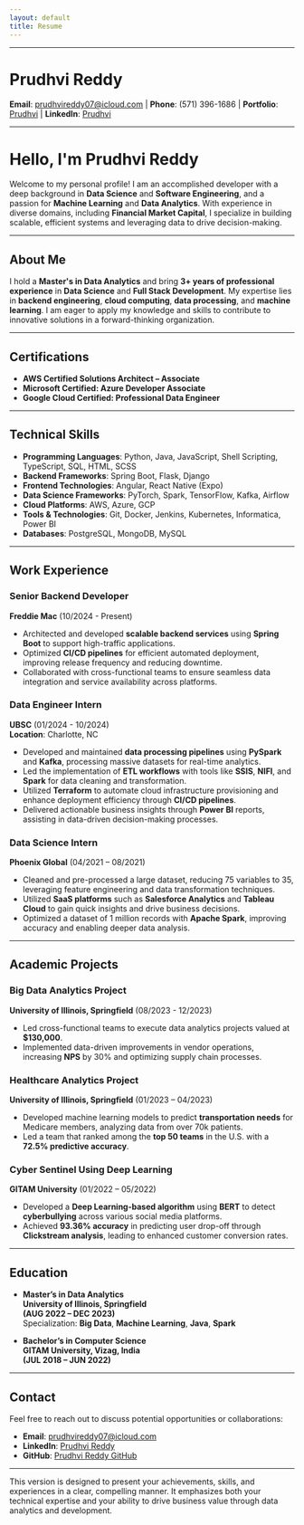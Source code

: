 ```yaml
---
layout: default
title: Resume
---
```

---

# Prudhvi Reddy

**Email**: [prudhvireddy07@icloud.com](mailto:prudhvireddy07@icloud.com)  |  **Phone**: (571) 396-1686  |  **Portfolio**: [Prudhvi]([https://github.com/prudhvireddy254])  |  **LinkedIn**: [Prudhvi]([text](https://www.linkedin.com/in/prudhvireddy7/))

---

# Hello, I'm Prudhvi Reddy

Welcome to my personal profile! I am an accomplished developer with a deep background in **Data Science** and **Software Engineering**, and a passion for **Machine Learning** and **Data Analytics**. With experience in diverse domains, including **Financial Market Capital**, I specialize in building scalable, efficient systems and leveraging data to drive decision-making.

---

## About Me

I hold a **Master's in Data Analytics** and bring **3+ years of professional experience** in **Data Science** and **Full Stack Development**. My expertise lies in **backend engineering**, **cloud computing**, **data processing**, and **machine learning**. I am eager to apply my knowledge and skills to contribute to innovative solutions in a forward-thinking organization.

---

## Certifications

- **AWS Certified Solutions Architect – Associate**
- **Microsoft Certified: Azure Developer Associate**
- **Google Cloud Certified: Professional Data Engineer**

---

## Technical Skills

- **Programming Languages**: Python, Java, JavaScript, Shell Scripting, TypeScript, SQL, HTML, SCSS
- **Backend Frameworks**: Spring Boot, Flask, Django
- **Frontend Technologies**: Angular, React Native (Expo)
- **Data Science Frameworks**: PyTorch, Spark, TensorFlow, Kafka, Airflow
- **Cloud Platforms**: AWS, Azure, GCP
- **Tools & Technologies**: Git, Docker, Jenkins, Kubernetes, Informatica, Power BI
- **Databases**: PostgreSQL, MongoDB, MySQL

---

## Work Experience

### **Senior Backend Developer**  
**Freddie Mac** (10/2024 - Present)  
- Architected and developed **scalable backend services** using **Spring Boot** to support high-traffic applications.  
- Optimized **CI/CD pipelines** for efficient automated deployment, improving release frequency and reducing downtime.  
- Collaborated with cross-functional teams to ensure seamless data integration and service availability across platforms.

### **Data Engineer Intern**  
**UBSC** (01/2024 - 10/2024)  
**Location**: Charlotte, NC  
- Developed and maintained **data processing pipelines** using **PySpark** and **Kafka**, processing massive datasets for real-time analytics.  
- Led the implementation of **ETL workflows** with tools like **SSIS**, **NIFI**, and **Spark** for data cleaning and transformation.  
- Utilized **Terraform** to automate cloud infrastructure provisioning and enhance deployment efficiency through **CI/CD pipelines**.  
- Delivered actionable business insights through **Power BI** reports, assisting in data-driven decision-making processes.

### **Data Science Intern**  
**Phoenix Global** (04/2021 – 08/2021)  
- Cleaned and pre-processed a large dataset, reducing 75 variables to 35, leveraging feature engineering and data transformation techniques.  
- Utilized **SaaS platforms** such as **Salesforce Analytics** and **Tableau Cloud** to gain quick insights and drive business decisions.  
- Optimized a dataset of 1 million records with **Apache Spark**, improving accuracy and enabling deeper data analysis.

---

## Academic Projects

### **Big Data Analytics Project**  
**University of Illinois, Springfield** (08/2023 - 12/2023)  
- Led cross-functional teams to execute data analytics projects valued at **$130,000**.  
- Implemented data-driven improvements in vendor operations, increasing **NPS** by 30% and optimizing supply chain processes.

### **Healthcare Analytics Project**  
**University of Illinois, Springfield** (01/2023 – 04/2023)  
- Developed machine learning models to predict **transportation needs** for Medicare members, analyzing data from over 70k patients.  
- Led a team that ranked among the **top 50 teams** in the U.S. with a **72.5% predictive accuracy**.

### **Cyber Sentinel Using Deep Learning**  
**GITAM University** (01/2022 – 05/2022)  
- Developed a **Deep Learning-based algorithm** using **BERT** to detect **cyberbullying** across various social media platforms.  
- Achieved **93.36% accuracy** in predicting user drop-off through **Clickstream analysis**, leading to enhanced customer conversion rates.

---

## Education

- **Master’s in Data Analytics**  
  **University of Illinois, Springfield**  
  **(AUG 2022 – DEC 2023)**  
  Specialization: **Big Data**, **Machine Learning**, **Java**, **Spark**

- **Bachelor’s in Computer Science**  
  **GITAM University, Vizag, India**  
  **(JUL 2018 – JUN 2022)**

---

## Contact

Feel free to reach out to discuss potential opportunities or collaborations:

- **Email**: [prudhvireddy07@icloud.com](mailto:prudhvireddy07@icloud.com)  
- **LinkedIn**: [Prudhvi Reddy](https://www.linkedin.com/in/prudhvireddy7/)  
- **GitHub**: [Prudhvi Reddy GitHub](https://github.com/prudhvireddy254)

---

This version is designed to present your achievements, skills, and experiences in a clear, compelling manner. It emphasizes both your technical expertise and your ability to drive business value through data analytics and development.
